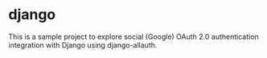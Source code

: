 # django
This is a sample project to explore social (Google) OAuth 2.0 authentication integration with Django using django-allauth.
